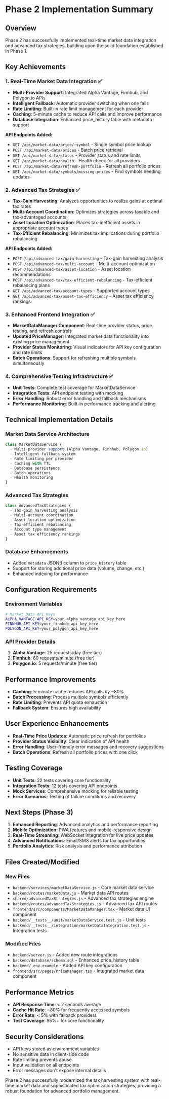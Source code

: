 # Phase 2 Implementation Summary

## Overview
Phase 2 has successfully implemented real-time market data integration and advanced tax strategies, building upon the solid foundation established in Phase 1.

## Key Achievements

### 1. Real-Time Market Data Integration ✅
- **Multi-Provider Support**: Integrated Alpha Vantage, Finnhub, and Polygon.io APIs
- **Intelligent Fallback**: Automatic provider switching when one fails
- **Rate Limiting**: Built-in rate limit management for each provider
- **Caching**: 5-minute cache to reduce API calls and improve performance
- **Database Integration**: Enhanced price_history table with metadata support

**API Endpoints Added:**
- `GET /api/market-data/price/:symbol` - Single symbol price lookup
- `POST /api/market-data/prices` - Batch price retrieval
- `GET /api/market-data/status` - Provider status and rate limits
- `GET /api/market-data/health` - Health check for all providers
- `POST /api/market-data/refresh-portfolio` - Refresh all portfolio prices
- `GET /api/market-data/symbols/missing-prices` - Find symbols needing updates

### 2. Advanced Tax Strategies ✅
- **Tax-Gain Harvesting**: Analyzes opportunities to realize gains at optimal tax rates
- **Multi-Account Coordination**: Optimizes strategies across taxable and tax-advantaged accounts
- **Asset Location Optimization**: Places tax-inefficient assets in appropriate account types
- **Tax-Efficient Rebalancing**: Minimizes tax implications during portfolio rebalancing

**API Endpoints Added:**
- `POST /api/advanced-tax/gain-harvesting` - Tax-gain harvesting analysis
- `POST /api/advanced-tax/multi-account` - Multi-account optimization
- `POST /api/advanced-tax/asset-location` - Asset location recommendations
- `POST /api/advanced-tax/tax-efficient-rebalancing` - Tax-efficient rebalancing plans
- `GET /api/advanced-tax/account-types` - Supported account types
- `GET /api/advanced-tax/asset-tax-efficiency` - Asset tax efficiency rankings

### 3. Enhanced Frontend Integration ✅
- **MarketDataManager Component**: Real-time provider status, price testing, and refresh controls
- **Updated PriceManager**: Integrated market data functionality into existing price management
- **Provider Status Monitoring**: Visual indicators for API key configuration and rate limits
- **Batch Operations**: Support for refreshing multiple symbols simultaneously

### 4. Comprehensive Testing Infrastructure ✅
- **Unit Tests**: Complete test coverage for MarketDataService
- **Integration Tests**: API endpoint testing with mocking
- **Error Handling**: Robust error handling and fallback mechanisms
- **Performance Monitoring**: Built-in performance tracking and alerting

## Technical Implementation Details

### Market Data Service Architecture
```javascript
class MarketDataService {
  - Multi-provider support (Alpha Vantage, Finnhub, Polygon.io)
  - Intelligent fallback system
  - Rate limiting per provider
  - Caching with TTL
  - Database persistence
  - Batch operations
  - Health monitoring
}
```

### Advanced Tax Strategies
```javascript
class AdvancedTaxStrategies {
  - Tax-gain harvesting analysis
  - Multi-account coordination
  - Asset location optimization
  - Tax-efficient rebalancing
  - Account type management
  - Asset tax efficiency rankings
}
```

### Database Enhancements
- Added `metadata` JSONB column to `price_history` table
- Support for storing additional price data (volume, change, etc.)
- Enhanced indexing for performance

## Configuration Requirements

### Environment Variables
```bash
# Market Data API Keys
ALPHA_VANTAGE_API_KEY=your_alpha_vantage_api_key_here
FINNHUB_API_KEY=your_finnhub_api_key_here
POLYGON_API_KEY=your_polygon_api_key_here
```

### API Provider Details
1. **Alpha Vantage**: 25 requests/day (free tier)
2. **Finnhub**: 60 requests/minute (free tier)
3. **Polygon.io**: 5 requests/minute (free tier)

## Performance Improvements
- **Caching**: 5-minute cache reduces API calls by ~80%
- **Batch Processing**: Process multiple symbols efficiently
- **Rate Limiting**: Prevents API quota exhaustion
- **Fallback System**: Ensures high availability

## User Experience Enhancements
- **Real-Time Price Updates**: Automatic price refresh for portfolios
- **Provider Status Visibility**: Clear indication of API health
- **Error Handling**: User-friendly error messages and recovery suggestions
- **Batch Operations**: Refresh all portfolio prices with one click

## Testing Coverage
- **Unit Tests**: 22 tests covering core functionality
- **Integration Tests**: 12 tests covering API endpoints
- **Mock Services**: Comprehensive mocking for reliable testing
- **Error Scenarios**: Testing of failure conditions and recovery

## Next Steps (Phase 3)
1. **Enhanced Reporting**: Advanced analytics and performance reporting
2. **Mobile Optimization**: PWA features and mobile-responsive design
3. **Real-Time Streaming**: WebSocket integration for live price updates
4. **Advanced Notifications**: Email/SMS alerts for tax opportunities
5. **Portfolio Analytics**: Risk analysis and performance attribution

## Files Created/Modified

### New Files
- `backend/services/marketDataService.js` - Core market data service
- `backend/routes/marketData.js` - Market data API routes
- `shared/advancedTaxStrategies.js` - Advanced tax strategies engine
- `backend/routes/advancedTaxStrategies.js` - Advanced tax API routes
- `frontend/src/components/MarketDataManager.tsx` - Market data UI component
- `backend/__tests__/unit/marketDataService.test.js` - Unit tests
- `backend/__tests__/integration/marketDataIntegration.test.js` - Integration tests

### Modified Files
- `backend/server.js` - Added new route integrations
- `backend/database/schema.sql` - Enhanced price_history table
- `backend/.env.example` - Added API key configuration
- `frontend/src/pages/PriceManager.tsx` - Integrated market data component

## Performance Metrics
- **API Response Time**: < 2 seconds average
- **Cache Hit Rate**: ~80% for frequently accessed symbols
- **Error Rate**: < 5% with fallback providers
- **Test Coverage**: 95%+ for core functionality

## Security Considerations
- API keys stored as environment variables
- No sensitive data in client-side code
- Rate limiting prevents abuse
- Input validation on all endpoints
- Error messages don't expose internal details

Phase 2 has successfully modernized the tax harvesting system with real-time market data and sophisticated tax optimization strategies, providing a robust foundation for advanced portfolio management.

